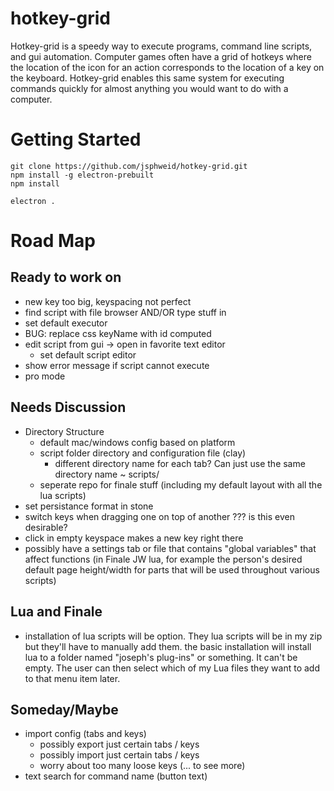 # hotkey-grid

Hotkey-grid is a speedy way to execute programs, command line scripts, and gui automation. Computer games often have a grid of hotkeys where the location of the icon for an action corresponds to the location of a key on the keyboard. Hotkey-grid enables this same system for executing commands quickly for almost anything you would want to do with a computer.

# Getting Started

```
git clone https://github.com/jsphweid/hotkey-grid.git
npm install -g electron-prebuilt
npm install

electron .
```

# Road Map

## Ready to work on 

- new key too big, keyspacing not perfect
- find script with file browser AND/OR type stuff in
- set default executor
- BUG: replace css keyName with id computed
- edit script from gui -> open in favorite text editor
  - set default script editor
- show error message if script cannot execute
- pro mode

## Needs Discussion

- Directory Structure
  - default mac/windows config based on platform
  - script folder directory and configuration file (clay)
    - different directory name for each tab? Can just use the same directory name ~ scripts/
  - seperate repo for finale stuff (including my default layout with all the lua scripts)
- set persistance format in stone
- switch keys when dragging one on top of another ??? is this even desirable?
- click in empty keyspace makes a new key right there
- possibly have a settings tab or file that contains "global variables" that affect functions (in Finale JW lua, for example the person's desired default page height/width for parts that will be used throughout various scripts)

## Lua and Finale

- installation of lua scripts will be option.  They lua scripts will be in my zip but they'll have to manually add them. the basic installation will install lua to a folder named "joseph's plug-ins" or something.  It can't be empty.  The user can then select which of my Lua files they want to add to that menu item later.

## Someday/Maybe

- import config (tabs and keys)
  - possibly export just certain tabs / keys
  - possibly import just certain tabs / keys
  - worry about too many loose keys (... to see more)
- text search for command name (button text)

